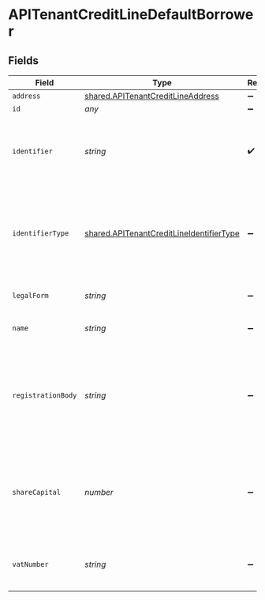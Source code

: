 # APITenantCreditLineDefaultBorrower


## Fields

| Field                                                                                                       | Type                                                                                                        | Required                                                                                                    | Description                                                                                                 |
| ----------------------------------------------------------------------------------------------------------- | ----------------------------------------------------------------------------------------------------------- | ----------------------------------------------------------------------------------------------------------- | ----------------------------------------------------------------------------------------------------------- |
| `address`                                                                                                   | [shared.APITenantCreditLineAddress](../../../sdk/models/shared/apitenantcreditlineaddress.md)               | :heavy_minus_sign:                                                                                          | N/A                                                                                                         |
| `id`                                                                                                        | *any*                                                                                                       | :heavy_minus_sign:                                                                                          | N/A                                                                                                         |
| `identifier`                                                                                                | *string*                                                                                                    | :heavy_check_mark:                                                                                          | Legal identifier of the business, such as its SIRET in France.                                              |
| `identifierType`                                                                                            | [shared.APITenantCreditLineIdentifierType](../../../sdk/models/shared/apitenantcreditlineidentifiertype.md) | :heavy_minus_sign:                                                                                          | Type of legal business identifier of the business, such as the SIRET in France.                             |
| `legalForm`                                                                                                 | *string*                                                                                                    | :heavy_minus_sign:                                                                                          | Legal form of the business.                                                                                 |
| `name`                                                                                                      | *string*                                                                                                    | :heavy_minus_sign:                                                                                          | Legal name of the business.                                                                                 |
| `registrationBody`                                                                                          | *string*                                                                                                    | :heavy_minus_sign:                                                                                          | Name of the national organization where the business is registered. For example the RCS of Paris in France  |
| `shareCapital`                                                                                              | *number*                                                                                                    | :heavy_minus_sign:                                                                                          | The part of the capital of a company that comes from the issue of shares, in cents.                         |
| `vatNumber`                                                                                                 | *string*                                                                                                    | :heavy_minus_sign:                                                                                          | The VAT number of the business, if European                                                                 |